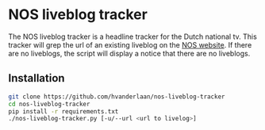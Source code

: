 # NOS liveblog tracker

The NOS liveblog tracker is a headline tracker for the Dutch national tv. This tracker will grep the url of an existing liveblog on the [NOS website](https://nos.nl). If there are no liveblogs, the script will display a notice that there are no liveblogs.

## Installation

```bash
git clone https://github.com/hvanderlaan/nos-liveblog-tracker
cd nos-liveblog-tracker
pip install -r requirements.txt
./nos-liveblog-tracker.py [-u/--url <url to livelog>]
```
